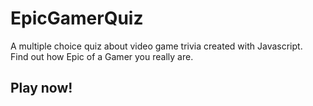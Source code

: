 # EpicGamerQuiz
A multiple choice quiz about video game trivia created with Javascript. </br>
Find out how Epic of a Gamer you really are.

## Play now!
